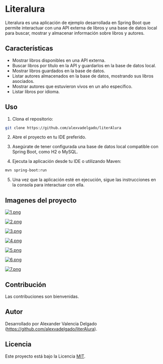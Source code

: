 # Literalura

Literalura es una aplicación de ejemplo desarrollada en Spring Boot que permite interactuar con una API externa de libros y una base de datos local para buscar, mostrar y almacenar información sobre libros y autores.

## Características

- Mostrar libros disponibles en una API externa.
- Buscar libros por título en la API y guardarlos en la base de datos local.
- Mostrar libros guardados en la base de datos.
- Listar autores almacenados en la base de datos, mostrando sus libros asociados.
- Mostrar autores que estuvieron vivos en un año específico.
- Listar libros por idioma.

## Uso

1. Clona el repositorio:

```bash
git clone https://github.com/alexvadelgado/literAlura
```

2. Abre el proyecto en tu IDE preferido.

3. Asegúrate de tener configurada una base de datos local compatible con Spring Boot, como H2 o MySQL.

4. Ejecuta la aplicación desde tu IDE o utilizando Maven:

```bash
mvn spring-boot:run
```

5. Una vez que la aplicación esté en ejecución, sigue las instrucciones en la consola para interactuar con ella.


## Imagenes del proyecto

[![1.png](https://i.postimg.cc/pTT92tfr/1.png)](https://postimg.cc/HJqW2RP1)

[![2.png](https://i.postimg.cc/7hJf2MQy/2.png)](https://postimg.cc/Fkmrtc4P)

[![3.png](https://i.postimg.cc/zDyjjssq/3.png)](https://postimg.cc/ThXg242s)

[![4.png](https://i.postimg.cc/HjGj4cf8/4.png)](https://postimg.cc/zHjJqBDq)

[![5.png](https://i.postimg.cc/MZgYrswV/5.png)](https://postimg.cc/V5BMJWdk)

[![6.png](https://i.postimg.cc/vH9vRW8j/6.png)](https://postimg.cc/ppWjz5FY)

[![7.png](https://i.postimg.cc/DwTP788z/7.png)](https://postimg.cc/F7TLZFbt)


## Contribución

Las contribuciones son bienvenidas. 

## Autor

Desarrollado por Alexander Valencia Delgado (https://github.com/alexvadelgado/literAlura).

## Licencia

Este proyecto está bajo la Licencia [MIT](LICENSE).
